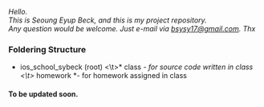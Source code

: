 *Hello.*  
*This is Seoung Eyup Beck, and this is my project repository.*  
*Any question would be welcome. Just e-mail via bsysy17@gmail.com. Thx*  
  
### Foldering Structure  
* ios_school_sybeck (root)
<\t>* class *- for source code written in class
<\t>* homework *- for homework assigned in class

#### To be updated soon.
